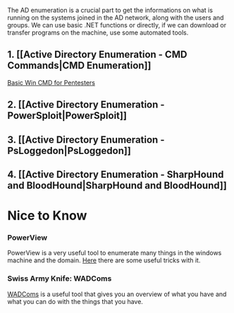 The AD enumeration is a crucial part to get the informations on what is running on the systems joined in the AD network, along with the users and groups. We can use basic .NET functions or directly, if we can download or transfer programs on the machine, use some automated tools.

## 1. [[Active Directory Enumeration - CMD Commands|CMD Enumeration]]

[Basic Win CMD for Pentesters](https://book.hacktricks.xyz/windows-hardening/basic-cmd-for-pentesters#domain-info)
## 2. [[Active Directory Enumeration - PowerSploit|PowerSploit]]
## 3. [[Active Directory Enumeration - PsLoggedon|PsLoggedon]]
## 4. [[Active Directory Enumeration - SharpHound and BloodHound|SharpHound and BloodHound]]

# Nice to Know
### PowerView

PowerView is a very useful tool to enumerate many things in the windows machine and the domain. [Here](https://gist.github.com/HarmJ0y/184f9822b195c52dd50c379ed3117993) there are some useful tricks with it.

### Swiss Army Knife: WADComs

[WADComs](https://wadcoms.github.io/) is a useful tool that gives you an overview of what you have and what you can do with the things that you have.
